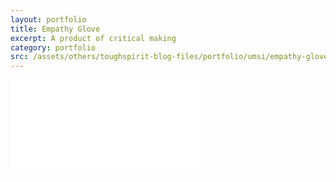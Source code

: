 ```yaml
---
layout: portfolio
title: Empathy Glove
excerpt: A product of critical making
category: portfolio
src: /assets/others/toughspirit-blog-files/portfolio/umsi/empathy-glove/empathy-glove.JPG
---
```


<!-- 4:3 aspect ratio -->
<div class="embed-responsive embed-responsive-4by3">
  <iframe class="embed-responsive-item"
      src="//www.slideshare.net/slideshow/embed_code/key/allxkpJEieyCEO"
      frameborder="0" webkitallowfullscreen mozallowfullscreen allowfullscreen></iframe>
</div>
